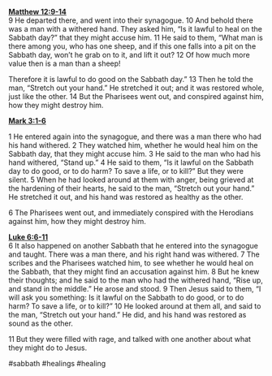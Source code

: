 **[Matthew 12:9-14](http://www.blueletterbible.org/search/preSearch.cfm?Criteria=Matthew+12.9-14&t=NIV)**  
9 He departed there, and went into their synagogue. 10 And behold there was a man with a withered hand. They asked him, “Is it lawful to heal on the Sabbath day?” that they might accuse him. 11 He said to them, “What man is there among you, who has one sheep, and if this one falls into a pit on the Sabbath day, won’t he grab on to it, and lift it out? 12 Of how much more value then is a man than a sheep!

Therefore it is lawful to do good on the Sabbath day.” 13 Then he told the man, “Stretch out your hand.” He stretched it out; and it was restored whole, just like the other. 14 But the Pharisees went out, and conspired against him, how they might destroy him.

**[Mark 3:1-6](http://www.blueletterbible.org/search/preSearch.cfm?Criteria=Mark+3.1-6&t=NIV)**

1 He entered again into the synagogue, and there was a man there who had his hand withered. 2 They watched him, whether he would heal him on the Sabbath day, that they might accuse him. 3 He said to the man who had his hand withered, “Stand up.” 4 He said to them, “Is it lawful on the Sabbath day to do good, or to do harm? To save a life, or to kill?” But they were silent. 5 When he had looked around at them with anger, being grieved at the hardening of their hearts, he said to the man, “Stretch out your hand.” He stretched it out, and his hand was restored as healthy as the other.

6 The Pharisees went out, and immediately conspired with the Herodians against him, how they might destroy him.

**[Luke 6:6-11](http://www.blueletterbible.org/search/preSearch.cfm?Criteria=Luke+6.6-11&t=NIV)**  
6 It also happened on another Sabbath that he entered into the synagogue and taught. There was a man there, and his right hand was withered. 7 The scribes and the Pharisees watched him, to see whether he would heal on the Sabbath, that they might find an accusation against him. 8 But he knew their thoughts; and he said to the man who had the withered hand, “Rise up, and stand in the middle.” He arose and stood. 9 Then Jesus said to them, “I will ask you something: Is it lawful on the Sabbath to do good, or to do harm? To save a life, or to kill?” 10 He looked around at them all, and said to the man, “Stretch out your hand.” He did, and his hand was restored as sound as the other.

11 But they were filled with rage, and talked with one another about what they might do to Jesus.

#sabbath #healings #healing 